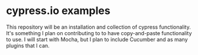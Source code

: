 # cypress.io examples

This repository will be an installation and collection of cypress functionality. It's something I plan on contributing to to have copy-and-paste functionality to use. I will start with Mocha, but I plan to include Cucumber and as many plugins that I can.

<!--
# peloton exercise

## Task 1

Write an automated to user flow to test the following scenarios on www.pelotoncycle.com​:

* Navigate to Bike > Buy The Bike > Get The Bike > Add To Cart with the defaults
* Various correct and incorrect logins

Use the following credentials:

* p​elotonqa@gmail.com​ / ILoveToRide.

Test on just one browser.

## Task 2

Take a look at the OpenWeather API [h​ttp://openweathermap.org/api](h​ttp://openweathermap.org/api) specifically the endpoint described in [h​ttp://openweathermap.org/current#name​](h​ttp://openweathermap.org/api). W​rite a script that takes a city name as user input and display maximum and minimum temperatures from the result.

## Solutions

Using [cypress.io](http://cypress.io) I packaged together a set of integration tests. I didn't separate the tasks by feature being tested. They're all minimized in the `cypress/integration` folders. These tests cover only four scenarios, however I used modularized code to achieve it.

If you look at the tests ([cypress/integration/peloton/checkout-success.spec.js](./cypress/integration/peloton/checkout-success.spec.js)), you'll see I used some functions to carry out the grunt work of the testing:

```js
describe('Successful checkout', () => {
  beforeEach(() => {
    cy.getABike()
  })

  it('Purchases a basic package as a guest', () => {
    cy.addBasicPackageToCart()
    cy.continueToCheckout()
    cy.checkoutAsGuest()
  })
})
```

The objective was to use cypress and page object patterns to script the following scenarios:

1. Successful checkout - Purchases a basic package as a guest

  ```
  As a user
  I want to checkout as a guest
  So that I can have my basic package
  ```
2. Sign In - Signs in using QA account

  ```
  As a tester
  I want to Sign In
  So that I can access my products
  ```
3. Open Weather API - Gets weather data based on location

  ```
  As a tester
  I want to make a request to Open weather
  So that I can get my weather by city name
  ```

4. Open Weather API - Console logs the highest and the lowest temperatures

  ```
  As a tester
  I want the max and min temperatures
  So that I can print it to the Console
  ```

As per the task, I was asked to create multiple scripts to test multiple scenarios, of both valid and invalid states. As you can see, I've only covered the basics, valid path scenarios, however because I am using commands and page fixtures, I will be able to reuse my functions and data as needed.

# Run the tests

The tests are executed from the command line. Fire up terminal, and navigate to the project root.

## 1. Install

```sh
npm install
```

## 2. Execute npm script

```sh
npm run test
```

**Note:** *To view the console.output, open up the Chrome debugging window, by right-clicking > Inspect > Console.*
-->
